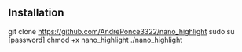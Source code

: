 ## Installation 

git clone https://github.com/AndrePonce3322/nano_highlight
sudo su
[password]
chmod +x nano_highlight
./nano_highlight
